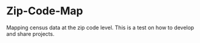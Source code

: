# Zip-Code-Map
Mapping census data at the zip code level. 
This is a test on how to develop and share projects. 

